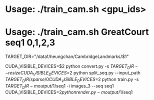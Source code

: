 
# Usage: ./train_cam.sh <dataset> <seq> <gpu_ids>
# Usage: ./train_cam.sh GreatCourt seq1 0,1,2,3

TARGET_DIR="/data1/heungchan/CambridgeLandmarks/$1"

CUDA_VISIBLE_DEVICES=$2 python convert.py -s $TARGET_DIR --resize
CUDA_VISIBLE_DEVICES=$2 python split_seq.py --input_path $TARGET_DIR/sparse/0
CUDA_VISIBLE_DEVICES=$2 python train.py -s $TARGET_DIR -m output/$1/seq1 -i images_3 --seq seq1
CUDA_VISIBLE_DEVICES=$2 python render.py -m output/$1/seq1